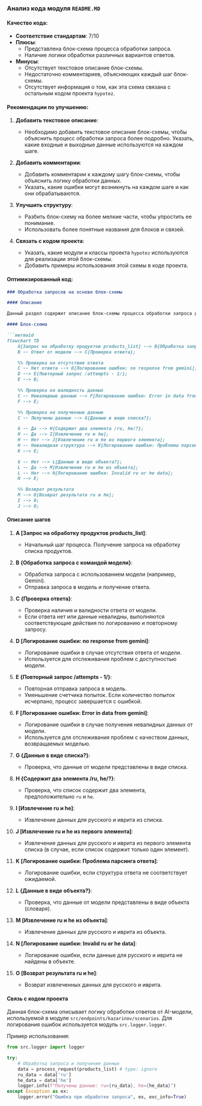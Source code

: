 ### **Анализ кода модуля `README.MD`**

#### **Качество кода**:
- **Соответствие стандартам**: 7/10
- **Плюсы**:
  - Представлена блок-схема процесса обработки запроса.
  - Наличие логики обработки различных вариантов ответов.
- **Минусы**:
  - Отсутствует текстовое описание блок-схемы.
  - Недостаточно комментариев, объясняющих каждый шаг блок-схемы.
  - Отсутствует информация о том, как эта схема связана с остальным кодом проекта `hypotez`.

#### **Рекомендации по улучшению**:
1. **Добавить текстовое описание**:
   - Необходимо добавить текстовое описание блок-схемы, чтобы объяснить процесс обработки запроса более подробно. Указать, какие входные и выходные данные используются на каждом шаге.

2. **Добавить комментарии**:
   - Добавить комментарии к каждому шагу блок-схемы, чтобы объяснить логику обработки данных.
   - Указать, какие ошибки могут возникнуть на каждом шаге и как они обрабатываются.

3. **Улучшить структуру**:
   - Разбить блок-схему на более мелкие части, чтобы упростить ее понимание.
   - Использовать более понятные названия для блоков и связей.

4. **Связать с кодом проекта**:
   - Указать, какие модули и классы проекта `hypotez` используются для реализации этой блок-схемы.
   - Добавить примеры использования этой схемы в коде проекта.

#### **Оптимизированный код**:

```markdown
### Обработка запросов на основе блок-схемы

#### Описание

Данный раздел содержит описание блок-схемы процесса обработки запроса для получения данных о продуктах `products_list`. Блок-схема описывает шаги обработки запроса, проверки данных и возврата результата.

#### Блок-схема

```mermaid
flowchart TD
    A[Запрос на обработку продуктов products_list] --> B{Обработка запроса с командой модели};
    B -- Ответ от модели --> C{Проверка ответа};

    %% Проверка на отсутствие ответа
    C -- Нет ответа --> D[Логирование ошибки: no response from gemini];
    D --> E{Повторный запрос /attempts - 1/};
    E --> B;

    %% Проверка на валидность данных
    C -- Невалидные данные --> F[Логирование ошибки: Error in data from gemini];
    F --> E;

    %% Проверка на полученные данные
    C -- Получены данные --> G{Данные в виде списка?};

    G -- Да --> H{Содержит два элемента /ru, he/?};
    H -- Да --> I[Извлечение ru и he];
    H -- Нет --> J[Извлечение ru и he из первого элемента];
    H -- Невалидная структура --> K[Логирование ошибки: Проблема парсинга ответа];
    K --> E;

    G -- Нет --> L{Данные в виде объекта?};
    L -- Да --> M[Извлечение ru и he из объекта];
    L -- Нет --> N[Логирование ошибки: Invalid ru or he data];
    N --> E;

    %% Возврат результата
    M --> O[Возврат результата ru и he];
    I --> O;
    J --> O;
```

#### Описание шагов

1.  **A \[Запрос на обработку продуктов products\_list]**:
    -   Начальный шаг процесса. Получение запроса на обработку списка продуктов.

2.  **B {Обработка запроса с командой модели}**:
    -   Обработка запроса с использованием модели (например, Gemini).
    -   Отправка запроса в модель и получение ответа.

3.  **C {Проверка ответа}**:
    -   Проверка наличия и валидности ответа от модели.
    -   Если ответа нет или данные невалидны, выполняются соответствующие действия по логированию и повторному запросу.

4.  **D \[Логирование ошибки: no response from gemini]**:
    -   Логирование ошибки в случае отсутствия ответа от модели.
    -   Используется для отслеживания проблем с доступностью модели.

5.  **E {Повторный запрос /attempts - 1/}**:
    -   Повторная отправка запроса в модель.
    -   Уменьшение счетчика попыток. Если количество попыток исчерпано, процесс завершается с ошибкой.

6.  **F \[Логирование ошибки: Error in data from gemini]**:
    -   Логирование ошибки в случае получения невалидных данных от модели.
    -   Используется для отслеживания проблем с качеством данных, возвращаемых моделью.

7.  **G {Данные в виде списка?}**:
    -   Проверка, что данные от модели представлены в виде списка.

8.  **H {Содержит два элемента /ru, he/?}**:
    -   Проверка, что список содержит два элемента, предположительно `ru` и `he`.

9.  **I \[Извлечение ru и he]**:
    -   Извлечение данных для русского и иврита из списка.

10. **J \[Извлечение ru и he из первого элемента]**:

    -   Извлечение данных для русского и иврита из первого элемента списка (в случае, если список содержит только один элемент).
11. **K \[Логирование ошибки: Проблема парсинга ответа]**:
    -   Логирование ошибки, если структура ответа не соответствует ожидаемой.

12. **L {Данные в виде объекта?}**:

    -   Проверка, что данные от модели представлены в виде объекта (словаря).
13. **M \[Извлечение ru и he из объекта]**:

    -   Извлечение данных для русского и иврита из объекта.
14. **N \[Логирование ошибки: Invalid ru or he data]**:
    -   Логирование ошибки, если данные для русского и иврита не найдены в объекте.

15. **O \[Возврат результата ru и he]**:

    -   Возврат извлеченных данных для русского и иврита.

#### Связь с кодом проекта

Данная блок-схема описывает логику обработки ответов от AI-модели, используемой в модуле `src/endpoints/kazarinov/scenarios`. 
Для логирования ошибок используется модуль `src.logger.logger`.

Пример использования:

```python
from src.logger import logger

try:
    # Обработка запроса и получение данных
    data = process_request(products_list) # type: ignore
    ru_data = data['ru']
    he_data = data['he']
    logger.info(f"Получены данные: ru={ru_data}, he={he_data}")
except Exception as ex:
    logger.error("Ошибка при обработке запроса", ex, exc_info=True)
```